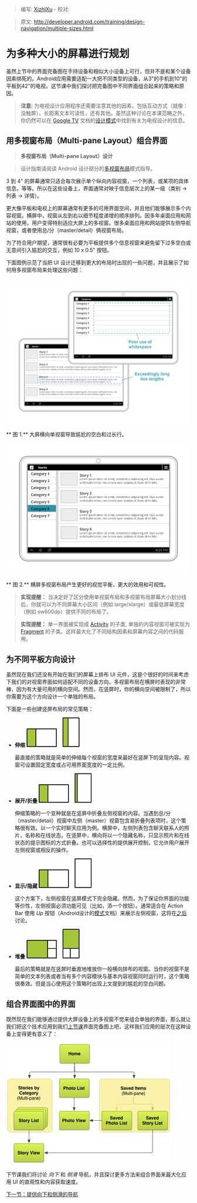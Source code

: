 > 编写: [XizhiXu](https://github.com/XizhiXu)  - 校对:

> 原文: <http://developer.android.com/training/design-navigation/multiple-sizes.html>

# 为多种大小的屏幕进行规划

虽然上节中的界面完备图在手持设备和相似大小设备上可行，但并不是和某个设备因素绑死的。Android应用需要适配一大把不同类型的设备，从3"的手机到10"的平板到42"的电视。这节课中我们探讨把完备图中不同界面组合起来的策略和原因。

> **注意:** 为电视设计应用程序还需要注意其他的因素，包括互动方式（就像：没触屏），长距离文本可读性，还有其他。虽然这种讨论在本课范畴之外，你仍然可以在 [Google TV](https://developers.google.com/tv) 文档的[设计模式](https://developers.google.com/tv/android/docs/gtv_android_patterns)中找到有关为电视设计的信息。

## 用多视窗布局（Multi-pane Layout）组合界面

> **多视窗布局（Multi-pane Layout）设计**

> 设计指南请阅读 Android 设计部分的[多视窗布局](http://developer.android.com/design/patterns/multi-pane-layouts.html)模式指导。

3 到 4" 的屏幕通常只适合每次展示单个纵向内容视窗，一个列表，或某项的具体信息，等等。所以在这些设备上，界面通常对映于信息层次上的某一级（类别 → 列表 → 详情）。

更大像平板和电视上的屏幕通常有更多的可用界面空间，并且他们能够展示多个内容视窗。横屏中，视窗从左到右以细节程度递增的顺序排列。因多年桌面应用和网站的使用，用户变得特别适应大屏上的多视窗。很多桌面应用和网站提供左侧导航视窗，或者使用总/分（master/detail）俩视窗布局。

为了符合用户期望，通常很有必要为平板提供多个信息视窗来避免留下过多空白或无意间引入尴尬的交互，例如 10 x 0.5" 按钮。

下面图例示范了当把 UI 设计迁移到更大的布局时出现的一些问题，并且展示了如何用多视窗布局来处理这些问题：

![app-navigation-multiple-sizes-multipane-bad](app-navigation-multiple-sizes-multipane-bad.png)

** 图 1.** 大屏横向单视窗导致尴尬的空白和过长行。

![app-navigation-multiple-sizes-multipane-good](app-navigation-multiple-sizes-multipane-good.png)

** 图 2.** 横屏多视窗布局产生更好的视觉平衡，更大的效用和可视性。

> **实现提醒：** 当决定好了区分使用单视窗布局和多视窗布局屏幕大小划分线后，你就可以为不同屏幕大小区间（例如 large/xlarge）或最低屏幕宽度（例如 sw600dp）提供不同的布局了。

> **实现提醒：** 单一界面被实现成 [Activity](http://developer.android.com/reference/android/app/Activity.html) 的子类, 单独的内容视窗可被实现为 [Fragment](http://developer.android.com/reference/android/app/Fragment.html) 的子类。这样最大化了不同结构因素和屏幕内容之间的代码服用。

## 为不同平板方向设计

虽然现在我们还没有开始在我们的屏幕上排布 UI 元件，这是个很好的时间来考虑下我们的对视窗界面如何适配不同的设备方向。多视窗布局在横屏时表现的非常棒，因为有大量可用的横向空间。然而，在竖屏时，你的横向空间被限制了，所以你需要为这个方向设计一个单独的布局。

下面是一些创建竖屏布局的常见策略：

* **伸缩** ![app-navigation-multiple-sizes-strategy-stretch](app-navigation-multiple-sizes-strategy-stretch.png)

  最直接的策略就是简单的伸缩每个视窗的宽度来最好在竖屏下的呈现内容。视窗可设置固定宽度或占可用界面宽度的一定比例。


* **展开/折叠** ![app-navigation-multiple-sizes-strategy-collapse](app-navigation-multiple-sizes-strategy-collapse.png)

  伸缩策略的一个变种就是在竖屏中折叠左侧视窗的内容。当遇到总/分（master/detail）视窗中左侧（master）视窗包含易折叠列表项时，这个策略很有效。以一个实时聊天应用为例。横屏中，左侧列表包含聊天联系人的照片，名称和在线状态。在竖屏中，横向将以一个隐藏名称，只显示照片和在线状态的提示图标的方式折叠。也可以选择性的提供展开控制，它允许用户展开左侧视窗或相反的操作。


* **显示/隐藏** ![app-navigation-multiple-sizes-strategy-show-hide](app-navigation-multiple-sizes-strategy-show-hide.png)

  这个方案下，左侧视窗在竖屏模式下完全隐藏。然而，为了保证你界面的功能等价性，左侧视窗必须功能可见（比如，添一个按钮）。通常适合在 Action Bar 使用 *Up* 按钮（Android设计的[模式](http://developer.android.com/design/patterns/actionbar.html)文档）来展示左侧视窗，这将在[之后](ancestral-temporal.html)讨论。


* **堆叠** ![app-navigation-multiple-sizes-strategy-stack](app-navigation-multiple-sizes-strategy-stack.png)

  最后的策略就是在竖屏时垂直地堆放你一般横向排布的视窗。当你的视窗不是简单的文本列表或者当有多个内容模块与基本内容视窗同时运行时，这个策略很奏效。但是当心使用这个策略时出现上文提到的尴尬的空白问题。


## 组合界面图中的界面

既然现在我们能够通过提供大屏设备上的多视窗不觉来组合单独的界面，那么就让我们把这个技术应用到我们[上节课](screen-planning.html)界面完备图上吧，这样我们应用的层次在这种设备上变得更有意义了：

![app-navigation-multiple-sizes-multipane-screen-map](app-navigation-multiple-sizes-multipane-screen-map.png)

下节课我们将讨论 *向下* 和 *侧滑* 导航，并且探讨更多方法来组合界面来最大化应用 UI 的直观性和内容获取速度。

[下一节：提供向下和侧滑的导航](descendant-lateral.html)
